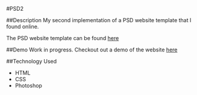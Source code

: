 #PSD2

##Description
My second implementation of a PSD website template that I found online.

The PSD website template can be found [here](https://symu.co/freebies/category/austera-psd-template/)

##Demo
Work in progress.
Checkout out a demo of the website [here](http://jrasay89.github.io/PSDImplementations/PSD2/)

##Technology Used

* HTML
* CSS
* Photoshop